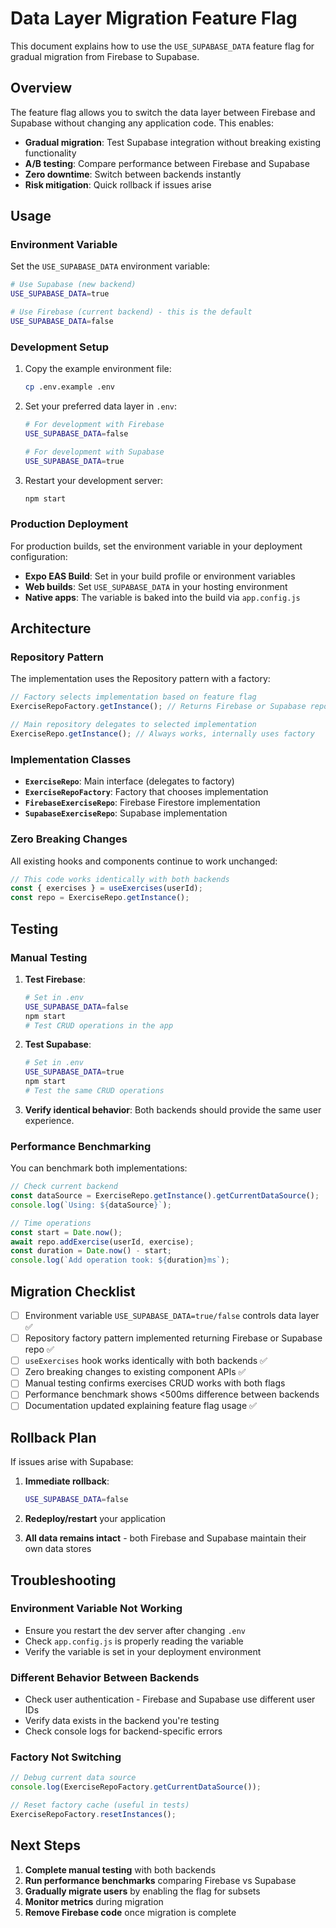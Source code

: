 # Data Layer Migration Feature Flag

This document explains how to use the `USE_SUPABASE_DATA` feature flag for gradual migration from Firebase to Supabase.

## Overview

The feature flag allows you to switch the data layer between Firebase and Supabase without changing any application code. This enables:

- **Gradual migration**: Test Supabase integration without breaking existing functionality
- **A/B testing**: Compare performance between Firebase and Supabase
- **Zero downtime**: Switch between backends instantly
- **Risk mitigation**: Quick rollback if issues arise

## Usage

### Environment Variable

Set the `USE_SUPABASE_DATA` environment variable:

```bash
# Use Supabase (new backend)
USE_SUPABASE_DATA=true

# Use Firebase (current backend) - this is the default
USE_SUPABASE_DATA=false
```

### Development Setup

1. Copy the example environment file:

   ```bash
   cp .env.example .env
   ```

2. Set your preferred data layer in `.env`:

   ```bash
   # For development with Firebase
   USE_SUPABASE_DATA=false

   # For development with Supabase
   USE_SUPABASE_DATA=true
   ```

3. Restart your development server:
   ```bash
   npm start
   ```

### Production Deployment

For production builds, set the environment variable in your deployment configuration:

- **Expo EAS Build**: Set in your build profile or environment variables
- **Web builds**: Set `USE_SUPABASE_DATA` in your hosting environment
- **Native apps**: The variable is baked into the build via `app.config.js`

## Architecture

### Repository Pattern

The implementation uses the Repository pattern with a factory:

```typescript
// Factory selects implementation based on feature flag
ExerciseRepoFactory.getInstance(); // Returns Firebase or Supabase repo

// Main repository delegates to selected implementation
ExerciseRepo.getInstance(); // Always works, internally uses factory
```

### Implementation Classes

- **`ExerciseRepo`**: Main interface (delegates to factory)
- **`ExerciseRepoFactory`**: Factory that chooses implementation
- **`FirebaseExerciseRepo`**: Firebase Firestore implementation
- **`SupabaseExerciseRepo`**: Supabase implementation

### Zero Breaking Changes

All existing hooks and components continue to work unchanged:

```typescript
// This code works identically with both backends
const { exercises } = useExercises(userId);
const repo = ExerciseRepo.getInstance();
```

## Testing

### Manual Testing

1. **Test Firebase**:

   ```bash
   # Set in .env
   USE_SUPABASE_DATA=false
   npm start
   # Test CRUD operations in the app
   ```

2. **Test Supabase**:

   ```bash
   # Set in .env
   USE_SUPABASE_DATA=true
   npm start
   # Test the same CRUD operations
   ```

3. **Verify identical behavior**: Both backends should provide the same user experience.

### Performance Benchmarking

You can benchmark both implementations:

```typescript
// Check current backend
const dataSource = ExerciseRepo.getInstance().getCurrentDataSource();
console.log(`Using: ${dataSource}`);

// Time operations
const start = Date.now();
await repo.addExercise(userId, exercise);
const duration = Date.now() - start;
console.log(`Add operation took: ${duration}ms`);
```

## Migration Checklist

- [ ] Environment variable `USE_SUPABASE_DATA=true/false` controls data layer ✅
- [ ] Repository factory pattern implemented returning Firebase or Supabase repo ✅
- [ ] `useExercises` hook works identically with both backends ✅
- [ ] Zero breaking changes to existing component APIs ✅
- [ ] Manual testing confirms exercises CRUD works with both flags
- [ ] Performance benchmark shows <500ms difference between backends
- [ ] Documentation updated explaining feature flag usage ✅

## Rollback Plan

If issues arise with Supabase:

1. **Immediate rollback**:

   ```bash
   USE_SUPABASE_DATA=false
   ```

2. **Redeploy/restart** your application

3. **All data remains intact** - both Firebase and Supabase maintain their own data stores

## Troubleshooting

### Environment Variable Not Working

- Ensure you restart the dev server after changing `.env`
- Check `app.config.js` is properly reading the variable
- Verify the variable is set in your deployment environment

### Different Behavior Between Backends

- Check user authentication - Firebase and Supabase use different user IDs
- Verify data exists in the backend you're testing
- Check console logs for backend-specific errors

### Factory Not Switching

```typescript
// Debug current data source
console.log(ExerciseRepoFactory.getCurrentDataSource());

// Reset factory cache (useful in tests)
ExerciseRepoFactory.resetInstances();
```

## Next Steps

1. **Complete manual testing** with both backends
2. **Run performance benchmarks** comparing Firebase vs Supabase
3. **Gradually migrate users** by enabling the flag for subsets
4. **Monitor metrics** during migration
5. **Remove Firebase code** once migration is complete
